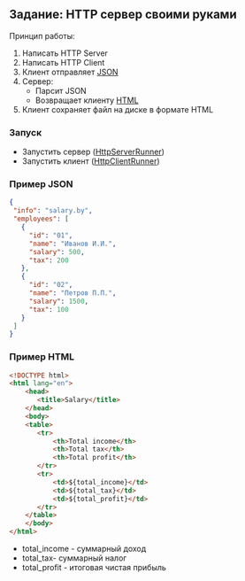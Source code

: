 ## Задание: HTTP сервер своими руками

Принцип работы:
1. Написать HTTP Server
2. Написать HTTP Client
3. Клиент отправляет [JSON](#пример-json)
4. Сервер:
   - Парсит JSON
   - Возвращает клиенту [HTML](#пример-html)
5. Клиент сохраняет файл на диске в формате HTML

### Запуск
- Запустить сервер ([HttpServerRunner](https://github.com/r0ck17/http-networking/blob/main/src/main/java/by/javaguru/server/HttpServerRunner.java#L6-L9))
- Запустить клиент ([HttpClientRunner](https://github.com/r0ck17/http-networking/blob/main/src/main/java/by/javaguru/client/HttpClientRunner.java#L25))

### Пример JSON
```json
{
 "info": "salary.by",
 "employees": [
   {
     "id": "01",
     "name": "Иванов И.И.",
     "salary": 500,
     "tax": 200
   },
   {
     "id": "02",
     "name": "Петров П.П.",
     "salary": 1500,
     "tax": 100
   }
 ]
}
```

### Пример HTML
```html
<!DOCTYPE html>
<html lang="en">
    <head>
       <title>Salary</title>
    </head>
    <body>
    <table>
       <tr>
           <th>Total income</th>
           <th>Total tax</th>
           <th>Total profit</th>
       </tr>
       <tr>
           <td>${total_income}</td>
           <td>${total_tax}</td>
           <td>${total_profit}</td>
       </tr>
    </table>
    </body>
</html>
```
- total_income - суммарный доход
- total_tax- суммарный налог 
- total_profit - итоговая чистая прибыль